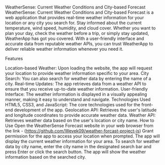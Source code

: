 WeatherSense: Current Weather Conditions and City-based Forecast
WeatherSense: Current Weather Conditions and City-based Forecast is a web application that provides real-time weather information for your location or any city you search for. Stay informed about the current temperature, wind speed, humidity, and cloud cover. Whether you want to plan your day, check the weather before a trip, or simply stay updated, WeatherApp has got you covered. With a user-friendly interface and accurate data from reputable weather APIs, you can trust WeatherApp to deliver reliable weather information whenever you need it.

Features


Location-based Weather: Upon loading the website, the app will request your location to provide weather information specific to your area.
City Search: You can also search for weather data by entering the name of a city.
Real-time Updates: The app retrieves data from a weather API to ensure that you receive up-to-date weather information.
User-friendly Interface: The weather information is displayed in a visually appealing manner, making it easy to understand and navigate.
Technologies Used
HTML5, CSS3, and JavaScript: The core technologies used for the front-end development of the app.
Geolocation API: Retrieves the user's latitude and longitude coordinates to provide accurate weather data.
Weather API: Retrieves weather data based on the user's location or city name.
How to Use
Open the WeatherSense Forecast website in your web browser from the link - (https://github.com/Wevek09/weather-forcast-project-js)
Grant permission for the app to access your location when prompted.
The app will display the current weather information for your area.
To search for weather data by city name, enter the city name in the designated search bar and press Enter or click the search button.
The app will show the weather information based on the searched city.
